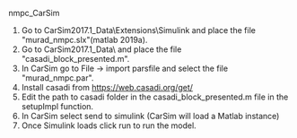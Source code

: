 nmpc_CarSim
 1. Go to CarSim2017.1_Data\Extensions\Simulink and place the file "murad_nmpc.slx"(matlab 2019a).
 2. Go to CarSim2017.1_Data\ and place the file "casadi_block_presented.m".
 3. In CarSim go to File -> import parsfile and select the file "murad_nmpc.par".
 4. Install casadi from https://web.casadi.org/get/
 5. Edit the path to casadi folder in the casadi_block_presented.m file in the setupImpl function.
 6. In CarSim select send to simulink (CarSim will load a Matlab instance)
 7. Once Simulink loads click run to run the model.
 
